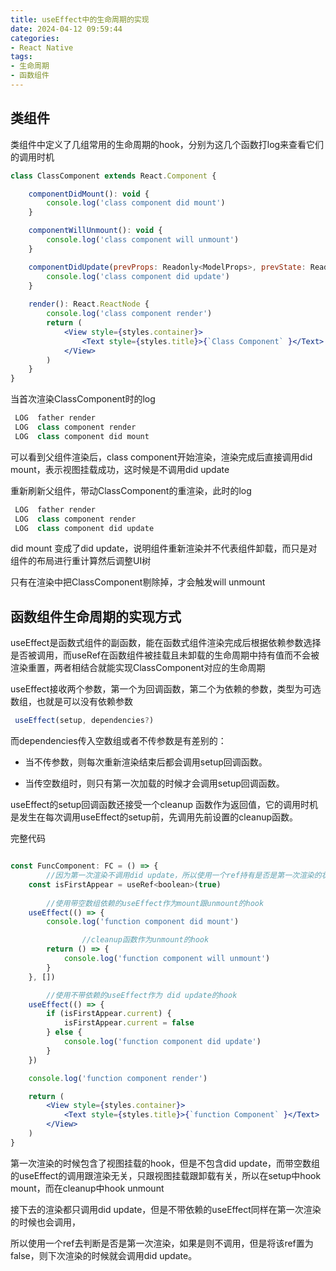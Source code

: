 ```yaml
---
title: useEffect中的生命周期的实现
date: 2024-04-12 09:59:44
categories:
- React Native
tags:
- 生命周期
- 函数组件
---
```


## 类组件

类组件中定义了几组常用的生命周期的hook，分别为这几个函数打log来查看它们的调用时机

```jsx
class ClassComponent extends React.Component {

    componentDidMount(): void {
        console.log('class component did mount')
    }

    componentWillUnmount(): void {
        console.log('class component will unmount')
    }

    componentDidUpdate(prevProps: Readonly<ModelProps>, prevState: Readonly<{}>, snapshot?: any): void {
        console.log('class component did update')
    }    
  
    render(): React.ReactNode {
        console.log('class component render')
        return (
            <View style={styles.container}>
                <Text style={styles.title}>{`Class Component` }</Text>
            </View>
        )
    }
}
```

<!-- more -->

当首次渲染ClassComponent时的log

```jsx
 LOG  father render
 LOG  class component render
 LOG  class component did mount
```
可以看到父组件渲染后，class component开始渲染，渲染完成后直接调用did mount，表示视图挂载成功，这时候是不调用did update

重新刷新父组件，带动ClassComponent的重渲染，此时的log

```jsx
 LOG  father render
 LOG  class component render
 LOG  class component did update
```

did mount 变成了did update，说明组件重新渲染并不代表组件卸载，而只是对组件的布局进行重计算然后调整UI树

只有在渲染中把ClassComponent剔除掉，才会触发will unmount

## 函数组件生命周期的实现方式

useEffect是函数式组件的副函数，能在函数式组件渲染完成后根据依赖参数选择是否被调用，而useRef在函数组件被挂载且未卸载的生命周期中持有值而不会被渲染重置，两者相结合就能实现ClassComponent对应的生命周期

useEffect接收两个参数，第一个为回调函数，第二个为依赖的参数，类型为可选数组，也就是可以没有依赖参数

```jsx
 useEffect(setup, dependencies?)
```

而dependencies传入空数组或者不传参数是有差别的：

- 当不传参数，则每次重新渲染结束后都会调用setup回调函数。

- 当传空数组时，则只有第一次加载的时候才会调用setup回调函数。

useEffect的setup回调函数还接受一个cleanup 函数作为返回值，它的调用时机是发生在每次调用useEffect的setup前，先调用先前设置的cleanup函数。

完整代码

```jsx

const FuncComponent: FC = () => {
		//因为第一次渲染不调用did update，所以使用一个ref持有是否是第一次渲染的状态
    const isFirstAppear = useRef<boolean>(true)
    
		//使用带空数组依赖的useEffect作为mount跟unmount的hook
    useEffect(() => {
        console.log('function component did mount')

				//cleanup函数作为unmount的hook
        return () => {
            console.log('function component will unmount')
        }
    }, [])

		//使用不带依赖的useEffect作为 did update的hook
    useEffect(() => {
        if (isFirstAppear.current) {
            isFirstAppear.current = false
        } else {
            console.log('function component did update')        
        }       
    })

    console.log('function component render')

    return (        
        <View style={styles.container}>
            <Text style={styles.title}>{`function Component` }</Text>
        </View>        
    )
}
```

第一次渲染的时候包含了视图挂载的hook，但是不包含did update，而带空数组的useEffect的调用跟渲染无关，只跟视图挂载跟卸载有关，所以在setup中hook mount，而在cleanup中hook unmount

接下去的渲染都只调用did update，但是不带依赖的useEffect同样在第一次渲染的时候也会调用，

所以使用一个ref去判断是否是第一次渲染，如果是则不调用，但是将该ref置为false，则下次渲染的时候就会调用did update。
